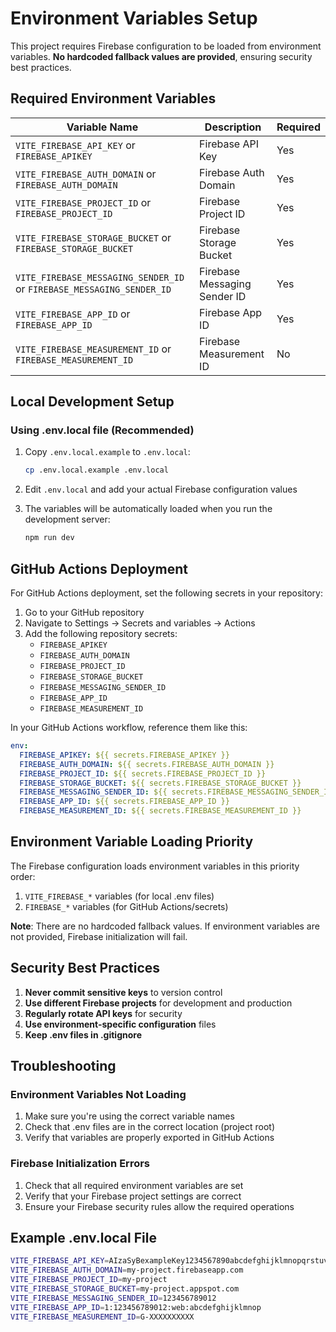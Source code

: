 # Environment Variables Setup

This project requires Firebase configuration to be loaded from environment variables. **No hardcoded fallback values are provided**, ensuring security best practices.

## Required Environment Variables

| Variable Name | Description | Required |
|---------------|-------------|----------|
| `VITE_FIREBASE_API_KEY` or `FIREBASE_APIKEY` | Firebase API Key | Yes |
| `VITE_FIREBASE_AUTH_DOMAIN` or `FIREBASE_AUTH_DOMAIN` | Firebase Auth Domain | Yes |
| `VITE_FIREBASE_PROJECT_ID` or `FIREBASE_PROJECT_ID` | Firebase Project ID | Yes |
| `VITE_FIREBASE_STORAGE_BUCKET` or `FIREBASE_STORAGE_BUCKET` | Firebase Storage Bucket | Yes |
| `VITE_FIREBASE_MESSAGING_SENDER_ID` or `FIREBASE_MESSAGING_SENDER_ID` | Firebase Messaging Sender ID | Yes |
| `VITE_FIREBASE_APP_ID` or `FIREBASE_APP_ID` | Firebase App ID | Yes |
| `VITE_FIREBASE_MEASUREMENT_ID` or `FIREBASE_MEASUREMENT_ID` | Firebase Measurement ID | No |

## Local Development Setup

### Using .env.local file (Recommended)
1. Copy `.env.local.example` to `.env.local`:
   ```bash
   cp .env.local.example .env.local
   ```

2. Edit `.env.local` and add your actual Firebase configuration values

3. The variables will be automatically loaded when you run the development server:
   ```bash
   npm run dev
   ```

## GitHub Actions Deployment

For GitHub Actions deployment, set the following secrets in your repository:

1. Go to your GitHub repository
2. Navigate to Settings → Secrets and variables → Actions
3. Add the following repository secrets:
   - `FIREBASE_APIKEY`
   - `FIREBASE_AUTH_DOMAIN`
   - `FIREBASE_PROJECT_ID`
   - `FIREBASE_STORAGE_BUCKET`
   - `FIREBASE_MESSAGING_SENDER_ID`
   - `FIREBASE_APP_ID`
   - `FIREBASE_MEASUREMENT_ID`

In your GitHub Actions workflow, reference them like this:
```yaml
env:
  FIREBASE_APIKEY: ${{ secrets.FIREBASE_APIKEY }}
  FIREBASE_AUTH_DOMAIN: ${{ secrets.FIREBASE_AUTH_DOMAIN }}
  FIREBASE_PROJECT_ID: ${{ secrets.FIREBASE_PROJECT_ID }}
  FIREBASE_STORAGE_BUCKET: ${{ secrets.FIREBASE_STORAGE_BUCKET }}
  FIREBASE_MESSAGING_SENDER_ID: ${{ secrets.FIREBASE_MESSAGING_SENDER_ID }}
  FIREBASE_APP_ID: ${{ secrets.FIREBASE_APP_ID }}
  FIREBASE_MEASUREMENT_ID: ${{ secrets.FIREBASE_MEASUREMENT_ID }}
```

## Environment Variable Loading Priority

The Firebase configuration loads environment variables in this priority order:

1. `VITE_FIREBASE_*` variables (for local .env files)
2. `FIREBASE_*` variables (for GitHub Actions/secrets)

**Note**: There are no hardcoded fallback values. If environment variables are not provided, Firebase initialization will fail.

## Security Best Practices

1. **Never commit sensitive keys** to version control
2. **Use different Firebase projects** for development and production
3. **Regularly rotate API keys** for security
4. **Use environment-specific configuration** files
5. **Keep .env files in .gitignore**

## Troubleshooting

### Environment Variables Not Loading
1. Make sure you're using the correct variable names
2. Check that .env files are in the correct location (project root)
3. Verify that variables are properly exported in GitHub Actions

### Firebase Initialization Errors
1. Check that all required environment variables are set
2. Verify that your Firebase project settings are correct
3. Ensure your Firebase security rules allow the required operations

## Example .env.local File

```bash
VITE_FIREBASE_API_KEY=AIzaSyBexampleKey1234567890abcdefghijklmnopqrstuvwxyz
VITE_FIREBASE_AUTH_DOMAIN=my-project.firebaseapp.com
VITE_FIREBASE_PROJECT_ID=my-project
VITE_FIREBASE_STORAGE_BUCKET=my-project.appspot.com
VITE_FIREBASE_MESSAGING_SENDER_ID=123456789012
VITE_FIREBASE_APP_ID=1:123456789012:web:abcdefghijklmnop
VITE_FIREBASE_MEASUREMENT_ID=G-XXXXXXXXXX
```